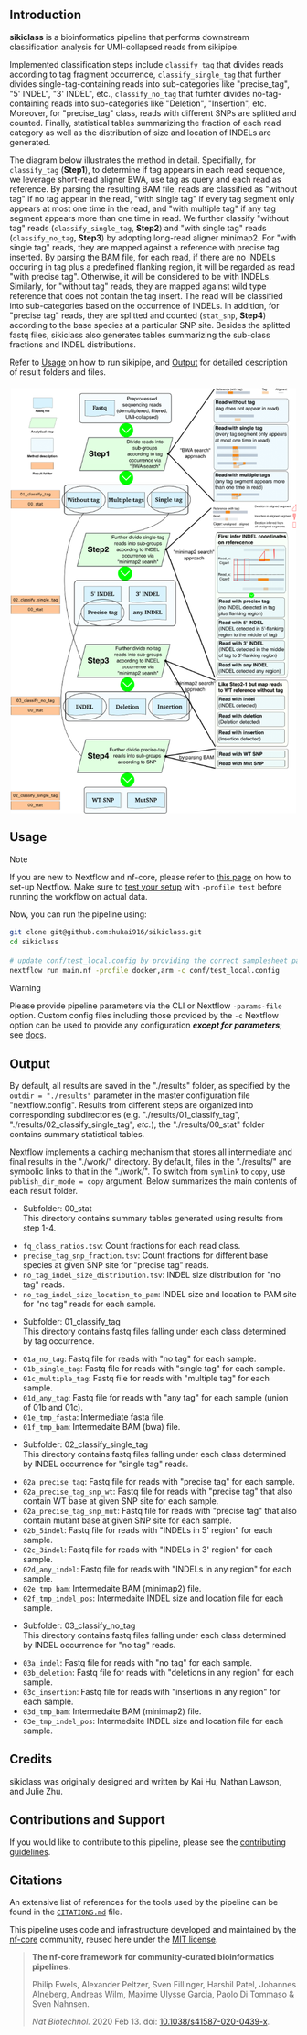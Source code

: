 ## Introduction

**sikiclass** is a bioinformatics pipeline that performs downstream classification analysis for UMI-collapsed reads from sikipipe.

<!-- TODO nf-core:
   Complete this sentence with a 2-3 sentence summary of what types of data the pipeline ingests, a brief overview of the
   major pipeline sections and the types of output it produces. You're giving an overview to someone new
   to nf-core here, in 15-20 seconds. For an example, see https://github.com/nf-core/rnaseq/blob/master/README.md#introduction
-->

<!-- TODO nf-core: Include a figure that guides the user through the major workflow steps. Many nf-core
     workflows use the "tube map" design for that. See https://nf-co.re/docs/contributing/design_guidelines#examples for examples.   -->
<!-- TODO nf-core: Fill in short bullet-pointed list of the default steps in the pipeline -->

Implemented classification steps include `classify_tag` that divides reads according to tag fragment occurrence, `classify_single_tag` that further divides single-tag-containing reads into sub-categories like "precise_tag", "5' INDEL", "3' INDEL", etc., `classify_no_tag` that furhter divides no-tag-containing reads into sub-categories like "Deletion", "Insertion", etc. Moreover, for "precise_tag" class, reads with different SNPs are splitted and counted. Finally, statistical tables summarizing the fraction of each read category as well as the distribution of size and location of INDELs are generated. 

The diagram below illustrates the method in detail. Specifially, for `classify_tag` (**Step1**), to determine if tag appears in each read sequence, we leverage short-read aligner BWA, use tag as query and each read as reference. By parsing the resulting BAM file, reads are classified as "without tag" if no tag appear in the read, "with single tag" if every tag segment only appears at most one time in the read, and "with multiple tag" if any tag segment appears more than one time in read. We further classify "without tag" reads (`classify_single_tag`, **Step2**) and "with single tag" reads (`classify_no_tag`, **Step3**) by adopting long-read aligner minimap2. For "with single tag" reads, they are mapped against a reference with precise tag inserted. By parsing the BAM file, for each read, if there are no INDELs occuring in tag plus a predefined flanking region, it will be regarded as read "with precise tag". Otherwise, it will be considered to be with INDELs. Similarly, for "without tag" reads, they are mapped against wild type reference that does not contain the tag insert. The read will be classified into sub-categories based on the occurrence of INDELs. In addition, for "precise tag" reads, they are splitted and counted (`stat_snp`, **Step4**) according to the base species at a particular SNP site. Besides the splitted fastq files, sikiclass also generates tables summarizing the sub-class fractions and INDEL distributions.

Refer to [Usage](#usage) on how to run sikipipe, and [Output](#output) for detailed description of result folders and files.

<p align="center">
  <img src="docs/images/workflow.png" width="500" style="display: block; margin: 20px auto">
</p>

## Usage

> [!NOTE]
> If you are new to Nextflow and nf-core, please refer to [this page](https://nf-co.re/docs/usage/installation) on how to set-up Nextflow. Make sure to [test your setup](https://nf-co.re/docs/usage/introduction#how-to-run-a-pipeline) with `-profile test` before running the workflow on actual data.

<!-- TODO nf-core: Describe the minimum required steps to execute the pipeline, e.g. how to prepare samplesheets.
     Explain what rows and columns represent. For instance (please edit as appropriate):

First, prepare a samplesheet with your input data that looks as follows:

`samplesheet.csv`:

```csv
sample,fastq_1,fastq_2
CONTROL_REP1,AEG588A1_S1_L002_R1_001.fastq.gz,AEG588A1_S1_L002_R2_001.fastq.gz
```

Each row represents a fastq file (single-end) or a pair of fastq files (paired end).

-->

Now, you can run the pipeline using:

<!-- TODO nf-core: update the following command to include all required parameters for a minimal example -->

```bash
git clone git@github.com:hukai916/sikiclass.git
cd sikiclass

# update conf/test_local.config by providing the correct samplesheet path, etc.
nextflow run main.nf -profile docker,arm -c conf/test_local.config
```

> [!WARNING]
> Please provide pipeline parameters via the CLI or Nextflow `-params-file` option. Custom config files including those provided by the `-c` Nextflow option can be used to provide any configuration _**except for parameters**_;
> see [docs](https://nf-co.re/usage/configuration#custom-configuration-files).

## Output

By default, all results are saved in the "./results" folder, as specified by the `outdir = "./results"` parameter in the master configuration file "nextflow.config". Results from different steps are organized into corresponding subdirectories (e.g. "./results/01_classify_tag", "./results/02_classify_single_tag", *etc.*), the "./results/00_stat" folder contains summary statistical tables.

Nextflow implements a caching mechanism that stores all intermediate and final results in the "./work/" directory. By default, files in the "./results/" are symbolic links to that in the "./work/". To switch from `symlink` to `copy`, use `publish_dir_mode = copy` argument. Below summarizes the main contents of each result folder.

- Subfolder: 00_stat  
This directory contains summary tables generated using results from step 1-4.

* `fq_class_ratios.tsv`: Count fractions for each read class.
* `precise_tag_snp_fraction.tsv`: Count fractions for different base species at given SNP site for "precise tag" reads.
* `no_tag_indel_size_distribution.tsv`: INDEL size distribution for "no tag" reads.
* `no_tag_indel_size_location_to_pam`: INDEL size and location to PAM site for "no tag" reads for each sample.

- Subfolder: 01_classify_tag  
This directory contains fastq files falling under each class determined by tag occurrence.

* `01a_no_tag`: Fastq file for reads with "no tag" for each sample.
* `01b_single_tag`: Fastq file for reads with "single tag" for each sample.
* `01c_multiple_tag`: Fastq file for reads with "multiple tag" for each sample.
* `01d_any_tag`: Fastq file for reads with "any tag" for each sample (union of 01b and 01c).
* `01e_tmp_fasta`: Intermediate fasta file.
* `01f_tmp_bam`: Intermedaite BAM (bwa) file.

- Subfolder: 02_classify_single_tag  
This directory contains fastq files falling under each class determined by INDEL occurrence for "single tag" reads.

* `02a_precise_tag`: Fastq file for reads with "precise tag" for each sample.
* `02a_precise_tag_snp_wt`: Fastq file for reads with "precise tag" that also contain WT base at given SNP site for each sample.
* `02a_precise_tag_snp_mut`: Fastq file for reads with "precise tag" that also contain mutant base at given SNP site for each sample.
* `02b_5indel`: Fastq file for reads with "INDELs in 5' region" for each sample.
* `02c_3indel`: Fastq file for reads with "INDELs in 3' region" for each sample.
* `02d_any_indel`: Fastq file for reads with "INDELs in any region" for each sample.
* `02e_tmp_bam`: Intermedaite BAM (minimap2) file.
* `02f_tmp_indel_pos`: Intermedaite INDEL size and location file for each sample.

- Subfolder: 03_classify_no_tag  
This directory contains fastq files falling under each class determined by INDEL occurrence for "no tag" reads.

* `03a_indel`: Fastq file for reads with "no tag" for each sample.
* `03b_deletion`: Fastq file for reads with "deletions in any region" for each sample.
* `03c_insertion`: Fastq file for reads with "insertions in any region" for each sample.
* `03d_tmp_bam`: Intermedaite BAM (minimap2) file.
* `03e_tmp_indel_pos`: Intermedaite INDEL size and location file for each sample.

## Credits

sikiclass was originally designed and written by Kai Hu, Nathan Lawson, and Julie Zhu.

## Contributions and Support

If you would like to contribute to this pipeline, please see the [contributing guidelines](.github/CONTRIBUTING.md).

## Citations

<!-- TODO nf-core: Add citation for pipeline after first release. Uncomment lines below and update Zenodo doi and badge at the top of this file. -->
<!-- If you use hukai916/sikiclass for your analysis, please cite it using the following doi: [10.5281/zenodo.XXXXXX](https://doi.org/10.5281/zenodo.XXXXXX) -->

<!-- TODO nf-core: Add bibliography of tools and data used in your pipeline -->

An extensive list of references for the tools used by the pipeline can be found in the [`CITATIONS.md`](CITATIONS.md) file.

This pipeline uses code and infrastructure developed and maintained by the [nf-core](https://nf-co.re) community, reused here under the [MIT license](https://github.com/nf-core/tools/blob/master/LICENSE).

> **The nf-core framework for community-curated bioinformatics pipelines.**
>
> Philip Ewels, Alexander Peltzer, Sven Fillinger, Harshil Patel, Johannes Alneberg, Andreas Wilm, Maxime Ulysse Garcia, Paolo Di Tommaso & Sven Nahnsen.
>
> _Nat Biotechnol._ 2020 Feb 13. doi: [10.1038/s41587-020-0439-x](https://dx.doi.org/10.1038/s41587-020-0439-x).
